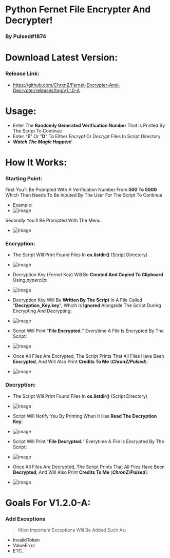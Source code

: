 # Python Fernet File Encrypter And Decrypter!
### By Pulsed#1874
# Download Latest Version:
### Release Link:
- https://github.com/ChrxnZ/Fernet-Encrypter-And-Decrypter/releases/tag/v1.1.0-A
# Usage:
- Enter The **Randomly Generated Verification Number** That is Printed By The Script To Continue
- Enter "**E**" Or "**D**" To Either _Encrypt_ Or _Decrypt_ Files In Script Directory
- ***Watch The Magic Happen!***
# How It Works:
### Starting Point:
First You'll Be Prompted With A Verification Number From **500 To 5000** Which Then Needs To Be Inputed By The User For The Script To Continue
- Example:
- ![image](https://user-images.githubusercontent.com/105559308/175816161-ced9c736-a697-4f6e-80ad-b42beb66972b.png)

Secondly You'll Be Prompted With The Menu:
- ![image](https://user-images.githubusercontent.com/105559308/175816309-dfbbac44-86e3-423f-92ca-3f653619f4fc.png)

### Encryption:
- The Script Will Print Found Files In **os.listdir()** (Script Directory)
- ![image](https://user-images.githubusercontent.com/105559308/175816456-5614583a-8b35-4fa7-b6b0-da0eeb120979.png)

- Decryption Key (Fernet Key) Will Be **Created And Copied To Clipboard** Using *pyperclip*:
- ![image](https://user-images.githubusercontent.com/105559308/175816565-29ed3b2f-1730-46d8-9943-c8cd8b009eb5.png)

- Decryption Key Will Be **Written By The Script** In A File Called "**Decryption_Key.key**", Which Is **Ignored** Alongside The Script During Encrypting And Decrypting:
- ![image](https://user-images.githubusercontent.com/105559308/175816682-468ae8c5-12a6-4a36-9f36-5160bb291dbc.png)

- Script Will Print "**File Encrypted.**" Everytime A File Is Encrypted By The Script:
- ![image](https://user-images.githubusercontent.com/105559308/175816764-cd81e2f7-afff-4590-8b36-bf0c016a2ef9.png)

- Once All Files Are Encrypted, The Script Prints That All Files Have Been **Encrypted**, And Will Also Print **Credits To Me** (***ChronZ/Pulsed***):
- ![image](https://user-images.githubusercontent.com/105559308/175816847-58fb3677-9540-4634-b6ba-c8de69d4f536.png)

### Decryption:
- The Script Will Print Found Files In **os.listdir()** (Script Directory)
- ![image](https://user-images.githubusercontent.com/105559308/175816456-5614583a-8b35-4fa7-b6b0-da0eeb120979.png)

- Script Will Notify You By Printing When It Has **Read The Decryption Key**:
- ![image](https://user-images.githubusercontent.com/105559308/175817128-96d86aea-df8b-4b5e-982d-badd9d535432.png)

- Script Will Print "**File Decrypted.**" Everytime A File Is Encrypted By The Script:
- ![image](https://user-images.githubusercontent.com/105559308/175817165-6e93d7fb-90e1-4f95-a36d-bd6869e553b3.png)

- Once All Files Are Decrypted, The Script Prints That All Files Have Been **Decrypted**, And Will Also Print **Credits To Me** (***ChronZ/Pulsed***):
- ![image](https://user-images.githubusercontent.com/105559308/175817201-9028af12-0f59-4c31-8fdc-84dacea09806.png)


# Goals For V1.2.0-A:
### Add Exceptions
> Most Important Exceptions Will Be Added Such As:
- InvalidToken
- ValueError
- ETC..
